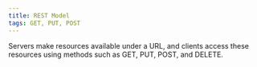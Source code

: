 ```yaml
---
title: REST Model
tags: GET, PUT, POST
---
```


Servers make resources available under a URL, and clients access these resources using methods such as GET, PUT, POST, and DELETE.


